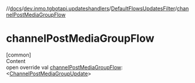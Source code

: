 //[docs](../../../index.md)/[dev.inmo.tgbotapi.updateshandlers](../index.md)/[DefaultFlowsUpdatesFilter](index.md)/[channelPostMediaGroupFlow](channel-post-media-group-flow.md)



# channelPostMediaGroupFlow  
[common]  
Content  
open override val [channelPostMediaGroupFlow](channel-post-media-group-flow.md): <[ChannelPostMediaGroupUpdate](../../dev.inmo.tgbotapi.types.update.MediaGroupUpdates/-channel-post-media-group-update/index.md)>  



